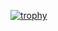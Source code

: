 [![trophy](https://github-profile-trophy.vercel.app/?username=DaniSoudry99)](https://github.com/DaniSoudry99/DaniSoudry99)
